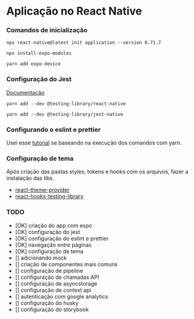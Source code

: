 # Aplicação no React Native

### Comandos de inicialização

```
npx react-native@latest init application --version 0.71.7

npx install-expo-modules

yarn add expo-device
```

### Configuração do Jest

[Documentação](https://callstack.github.io/react-native-testing-library/docs/getting-started)

```
yarn add --dev @testing-library/react-native

yarn add --dev @testing-library/jest-native
```

### Configurando o eslint e prettier

Usei esse [tutorial](https://github.com/devfraga/react-native-eslint-prettier) se baseando na execução dos comandos com yarn.

### Configuração de tema

Após criação das pastas styles, tokens e hooks com os arquivos, fazer a instalação das libs.

- [react-theme-provider](https://github.com/callstack/react-theme-provider)
- [react-hooks-testing-library](https://github.com/testing-library/react-hooks-testing-library#installation)

### TODO

- [OK] criação do app com expo
- [OK] configuração do jest
- [OK] configuração do eslint e prettier
- [OK] navegação entre páginas
- [OK] configuração de tema
- [] adicionando mock
- [] criação de componentes mais comuns
- [] configuração de pipeline
- [] configuração de chamadas API
- [] configuração de asyncstorage
- [] configuração de context api
- [] autenticação com google analytics
- [] configuração do husky
- [] configuração do storybook
